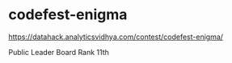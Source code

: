 # codefest-enigma
https://datahack.analyticsvidhya.com/contest/codefest-enigma/

Public Leader Board Rank 11th
